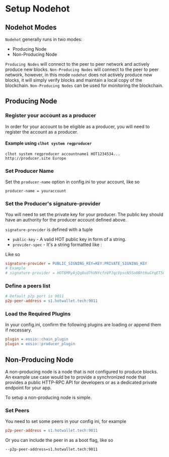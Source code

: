 # Setup Nodehot

## Nodehot Modes

`Nodehot` generally runs in two modes:

- Producing Node
- Non-Producing Node

`Producing Nodes` will connect to the peer to peer network and actively produce new blocks. `Non-Producing Nodes` will connect to the peer to peer network, however, in this mode `nodehot` does not actively produce new blocks, it will simply verify blocks and maintain a local copy of the blockchain. `Non-Producing Nodes` can be used for monitoring the blockchain.

## Producing Node

### Register your account as a producer

In order for your account to be eligible as a producer, you will need to register the account as a producer.

#### Example using `clhot system regproducer`

```shell
clhot system regproducer accountname1 HOT1234534... http://producer.site Europe
```

### Set Producer Name

Set the `producer-name` option in config.ini to your account, like so

```shell
producer-name = youraccount
```

### Set the Producer's signature-provider

You will need to set the private key for your producer. The public key should have an authority for the producer account defined above.

`signature-provider` is defined with a tuple

- `public-key` - A valid HOT public key in form of a string.
- `provider-spec` - It's a string formatted like <provider-type>:<data>

Like so

```ini
signature-provider = PUBLIC_SIGNING_KEY=KEY:PRIVATE_SIGNING_KEY 
# Example 
# signature-provider = HOT6MRyAjQq8ud7hVNYcfnVPJqcVpscN5So8BhtHuGYqET5GDW5CV=KEY:5KQwrPbwdL6PhXujxW37FSSQZ1JiwsST4cqQzDeyXtP79zkvFD3 
```

### Define a peers list

```ini
# Default p2p port is 9011
p2p-peer-address = s1.hotwallet.tech:9011
```

### Load the Required Plugins

In your config.ini, confirm the following plugins are loading or append them if necessary.

```ini
plugin = eosio::chain_plugin 
plugin = eosio::producer_plugin
```

## Non-Producing Node

A non-producing node is a node that is not configured to produce blocks. An example use case would be to provide a synchronized node that provides a public HTTP-RPC API for developers or as a dedicated private endpoint for your app.

To setup a non-producing node is simple.

### Set Peers

You need to set some peers in your config ini, for example

```ini
p2p-peer-address = s1.hotwallet.tech:9011
```

Or you can include the peer in as a boot flag, like so

```shell
--p2p-peer-address=s1.hotwallet.tech:9011
```

